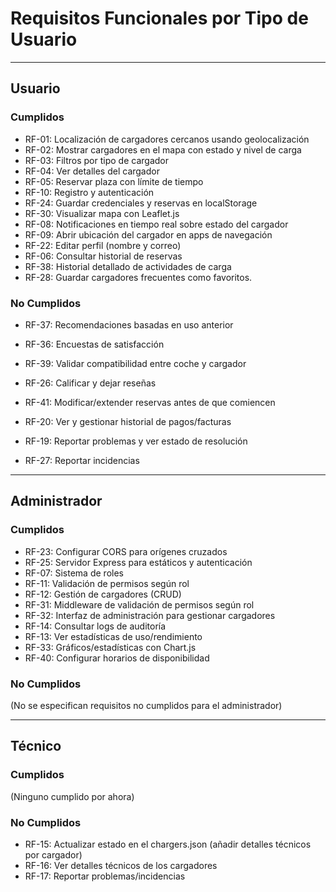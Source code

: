 # Requisitos Funcionales por Tipo de Usuario

---

## Usuario

### Cumplidos
- RF-01: Localización de cargadores cercanos usando geolocalización
- RF-02: Mostrar cargadores en el mapa con estado y nivel de carga
- RF-03: Filtros por tipo de cargador
- RF-04: Ver detalles del cargador
- RF-05: Reservar plaza con límite de tiempo
- RF-10: Registro y autenticación
- RF-24: Guardar credenciales y reservas en localStorage
- RF-30: Visualizar mapa con Leaflet.js
- RF-08: Notificaciones en tiempo real sobre estado del cargador
- RF-09: Abrir ubicación del cargador en apps de navegación
- RF-22: Editar perfil (nombre y correo)
- RF-06: Consultar historial de reservas
- RF-38: Historial detallado de actividades de carga
- RF-28: Guardar cargadores frecuentes como favoritos.

### No Cumplidos
- RF-37: Recomendaciones basadas en uso anterior
- RF-36: Encuestas de satisfacción
- RF-39: Validar compatibilidad entre coche y cargador
- RF-26: Calificar y dejar reseñas


- RF-41: Modificar/extender reservas antes de que comiencen
- RF-20: Ver y gestionar historial de pagos/facturas
- RF-19: Reportar problemas y ver estado de resolución
- RF-27: Reportar incidencias
---

## Administrador

### Cumplidos
- RF-23: Configurar CORS para orígenes cruzados
- RF-25: Servidor Express para estáticos y autenticación
- RF-07: Sistema de roles
- RF-11: Validación de permisos según rol
- RF-12: Gestión de cargadores (CRUD)
- RF-31: Middleware de validación de permisos según rol
- RF-32: Interfaz de administración para gestionar cargadores
- RF-14: Consultar logs de auditoría
- RF-13: Ver estadísticas de uso/rendimiento
- RF-33: Gráficos/estadísticas con Chart.js
- RF-40: Configurar horarios de disponibilidad

### No Cumplidos
(No se especifican requisitos no cumplidos para el administrador)

---

## Técnico

### Cumplidos
(Ninguno cumplido por ahora)

### No Cumplidos
- RF-15: Actualizar estado en el chargers.json (añadir detalles técnicos por cargador)
- RF-16: Ver detalles técnicos de los cargadores
- RF-17: Reportar problemas/incidencias  
